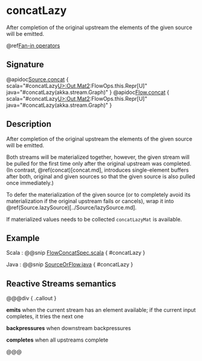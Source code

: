 # concatLazy

After completion of the original upstream the elements of the given source will be emitted.

@ref[Fan-in operators](../index.md#fan-in-operators)

## Signature

@apidoc[Source.concat](Source) { scala="#concatLazy[U&gt;:Out,Mat2](that:akka.stream.Graph[akka.stream.SourceShape[U],Mat2]):FlowOps.this.Repr[U]" java="#concatLazy(akka.stream.Graph)" }
@apidoc[Flow.concat](Flow) { scala="#concatLazy[U&gt;:Out,Mat2](that:akka.stream.Graph[akka.stream.SourceShape[U],Mat2]):FlowOps.this.Repr[U]" java="#concatLazy(akka.stream.Graph)" }


## Description

After completion of the original upstream the elements of the given source will be emitted.

Both streams will be materialized together, however, the given stream will be pulled for the first time only after the original upstream was completed. (In contrast, @ref(concat)[concat.md], introduces single-element buffers after both, original and given sources so that the given source is also pulled once immediately.)

To defer the materialization of the given source (or to completely avoid its materialization if the original upstream fails or cancels), wrap it into @ref(Source.lazySource)[../Source/lazySource.md].

If materialized values needs to be collected `concatLazyMat` is available.

## Example
Scala
:   @@snip [FlowConcatSpec.scala](/akka-stream-tests/src/test/scala/akka/stream/scaladsl/FlowConcatSpec.scala) { #concatLazy }

Java
:   @@snip [SourceOrFlow.java](/akka-docs/src/test/java/jdocs/stream/operators/SourceOrFlow.java) { #concatLazy }

## Reactive Streams semantics

@@@div { .callout }

**emits** when the current stream has an element available; if the current input completes, it tries the next one

**backpressures** when downstream backpressures

**completes** when all upstreams complete

@@@
